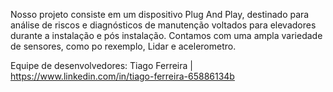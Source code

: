 Nosso projeto consiste em um dispositivo Plug And Play, destinado para análise de riscos e diagnósticos de manutenção voltados para elevadores durante a instalação e pós instalação. Contamos com uma ampla variedade de sensores, como po rexemplo, Lidar e acelerometro.

Equipe de desenvolvedores:
  Tiago Ferreira | https://www.linkedin.com/in/tiago-ferreira-65886134b
